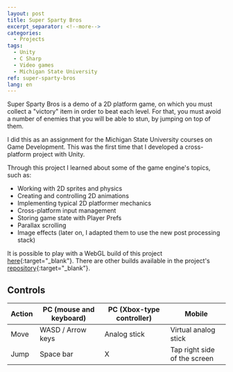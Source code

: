 ```yaml
---
layout: post
title: Super Sparty Bros
excerpt_separator: <!--more-->
categories:
  - Projects
tags:
  - Unity
  - C Sharp
  - Video games
  - Michigan State University
ref: super-sparty-bros
lang: en
---
```


Super Sparty Bros is a demo of a 2D platform game, on which you must collect a "victory" item in order to beat each level.
For that, you must avoid a number of enemies that you will be able to stun, by jumping on top of them.

<!--more-->

I did this as an assignment for the Michigan State University courses on Game Development.
This was the first time that I developed a cross-platform project with Unity.

Through this project I learned about some of the game engine's topics, such as: 
* Working with 2D sprites and physics
* Creating and controlling 2D animations
* Implementing typical 2D platformer mechanics
* Cross-platform input management
* Storing game state with Player Prefs
* Parallax scrolling
* Image effects (later on, I adapted them to use the new post processing stack)

It is possible to play with a WebGL build of this project [here](/assets/webgl/super-sparty-bros){:target="_blank"}.
There are other builds available in the project's [repository](https://github.com/azarrias/super-sparty-bros){:target="_blank"}.

## Controls

Action | PC (mouse and keyboard) | PC (Xbox-type controller) | Mobile
------ | ----------------------- | ------------------------- | ------
Move   | WASD / Arrow keys       | Analog stick              | Virtual analog stick
Jump   | Space bar               | X                         | Tap right side of the screen

